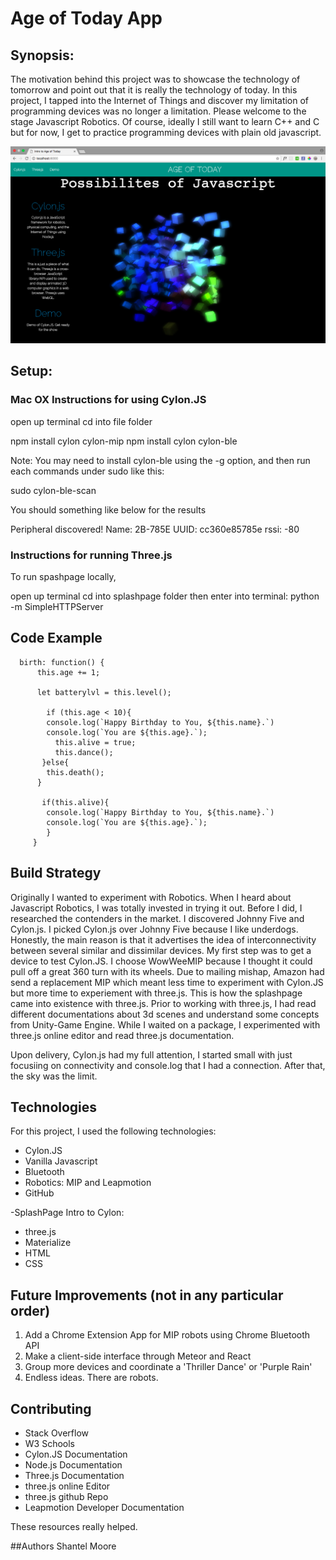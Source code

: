 #  Age of Today App


## Synopsis:
The motivation behind this project was to showcase the technology of tomorrow and point out that it
 is really the technology of today. In this project, I tapped into the Internet of Things and discover my
 limitation of programming devices was no longer a limitation. Please welcome to the stage Javascript Robotics. 
 Of course, ideally I still want to learn C++ and C but for now, I get to practice programming devices with plain old javascript. 


![Screenshot of SplashPage](./splash_page_preview.png "Picture of SplashPage")

## Setup:
### Mac OX Instructions for using Cylon.JS
open up terminal
cd into file folder

npm install cylon cylon-mip
npm install cylon cylon-ble

Note: You may need to install cylon-ble using the -g option, and then run 
each commands under sudo like this:

sudo cylon-ble-scan

You should something like below for the results

Peripheral discovered!
  Name: 2B-785E
  UUID: cc360e85785e
  rssi: -80
 
 ### Instructions for running Three.js

To run spashpage locally,

open up terminal
cd into splashpage folder
then enter into terminal:
  python -m SimpleHTTPServer



## Code Example
```Cylon.JS/Javascript
  birth: function() {
      this.age += 1;

      let batterylvl = this.level();

        if (this.age < 10){
        console.log(`Happy Birthday to You, ${this.name}.`)
        console.log(`You are ${this.age}.`);
          this.alive = true;
          this.dance();
       }else{
        this.death();
      }

       if(this.alive){
        console.log(`Happy Birthday to You, ${this.name}.`)
        console.log(`You are ${this.age}.`);
        }
     }
  ```

## Build Strategy
Originally I wanted to experiment with Robotics. When I heard about Javascript Robotics, I was totally invested in trying it out.
Before I did, I researched the contenders in the market. I discovered Johnny Five and Cylon.js. I picked Cylon.js over Johnny Five 
because I like underdogs.  Honestly, the main reason is that it advertises the idea of interconnectivity between several similar 
and dissimilar devices. My first step was to get a device to test Cylon.JS.  I choose WowWeeMIP because I thought it could pull off
a great 360 turn with its wheels. Due to mailing mishap, Amazon had send a replacement MIP which meant less time to experiment with Cylon.JS
but more time to experiement with three.js. This is how the splashpage came into existence with three.js. Prior to working with three.js, I had read
different documentations about 3d scenes and understand some concepts from Unity-Game Engine. While I waited on a package, I experimented 
with three.js online editor and read three.js documentation. 

Upon delivery, Cylon.js had my full attention, I started small with just focusiing on connectivity and console.log that I had a connection.
After that, the sky was the limit. 


## Technologies

For this project, I used the following technologies:

* Cylon.JS
* Vanilla Javascript
* Bluetooth
* Robotics: MIP and Leapmotion
* GitHub

-SplashPage Intro to Cylon: 
* three.js
* Materialize
* HTML
* CSS


## Future Improvements (not in any particular order)

1. Add a Chrome Extension App for MIP robots using Chrome Bluetooth API
2. Make a client-side interface through Meteor and React
3. Group more devices and coordinate a 'Thriller Dance' or 'Purple Rain'
4. Endless ideas. There are robots.



## Contributing
* Stack Overflow 
* W3 Schools
* Cylon.JS Documentation
* Node.js Documentation
* Three.js Documentation 
* three.js online Editor
* three.js github Repo
* Leapmotion Developer Documentation

These resources really helped. 

##Authors
Shantel Moore
